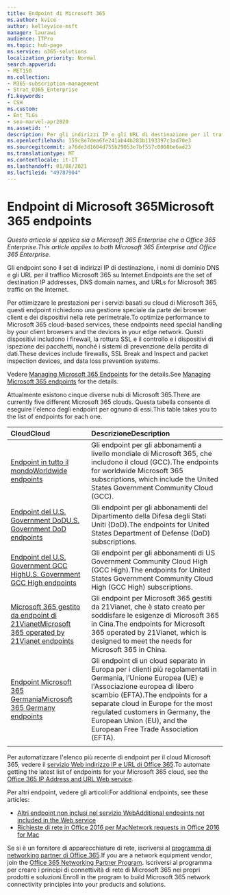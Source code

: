 ```yaml
---
title: Endpoint di Microsoft 365
ms.author: kvice
author: kelleyvice-msft
manager: laurawi
audience: ITPro
ms.topic: hub-page
ms.service: o365-solutions
localization_priority: Normal
search.appverid:
- MET150
ms.collection:
- M365-subscription-management
- Strat_O365_Enterprise
f1.keywords:
- CSH
ms.custom:
- Ent_TLGs
- seo-marvel-apr2020
ms.assetid: ''
description: Per gli indirizzi IP e gli URL di destinazione per il traffico Microsoft 365, utilizzare questo elenco di articoli per gli endpoint Internet dei diversi cloud di Microsoft 365.
ms.openlocfilehash: 159c8e7dea6fe241ab44b283b1193397c3ad70e3
ms.sourcegitcommit: a76de3d1604d755b29053e7bf557c0008be6ad23
ms.translationtype: MT
ms.contentlocale: it-IT
ms.lasthandoff: 01/08/2021
ms.locfileid: "49787904"
---
```

# <a name="microsoft-365-endpoints"></a><span data-ttu-id="6fa94-103">Endpoint di Microsoft 365</span><span class="sxs-lookup"><span data-stu-id="6fa94-103">Microsoft 365 endpoints</span></span>

<span data-ttu-id="6fa94-104">*Questo articolo si applica sia a Microsoft 365 Enterprise che a Office 365 Enterprise*.</span><span class="sxs-lookup"><span data-stu-id="6fa94-104">*This article applies to both Microsoft 365 Enterprise and Office 365 Enterprise.*</span></span>

<span data-ttu-id="6fa94-105">Gli endpoint sono il set di indirizzi IP di destinazione, i nomi di dominio DNS e gli URL per il traffico Microsoft 365 su Internet.</span><span class="sxs-lookup"><span data-stu-id="6fa94-105">Endpoints are the set of destination IP addresses, DNS domain names, and URLs for Microsoft 365 traffic on the Internet.</span></span> 

<span data-ttu-id="6fa94-106">Per ottimizzare le prestazioni per i servizi basati su cloud di Microsoft 365, questi endpoint richiedono una gestione speciale da parte dei browser client e dei dispositivi nella rete perimetrale.</span><span class="sxs-lookup"><span data-stu-id="6fa94-106">To optimize performance to Microsoft 365 cloud-based services, these endpoints need special handling by your client browsers and the devices in your edge network.</span></span> <span data-ttu-id="6fa94-107">Questi dispositivi includono i firewall, la rottura SSL e il controllo e i dispositivi di ispezione dei pacchetti, nonché i sistemi di prevenzione della perdita di dati.</span><span class="sxs-lookup"><span data-stu-id="6fa94-107">These devices include firewalls, SSL Break and Inspect and packet inspection devices, and data loss prevention systems.</span></span>

<span data-ttu-id="6fa94-108">Vedere [Managing Microsoft 365 Endpoints](managing-office-365-endpoints.md) for the details.</span><span class="sxs-lookup"><span data-stu-id="6fa94-108">See [Managing Microsoft 365 endpoints](managing-office-365-endpoints.md) for the details.</span></span>

<span data-ttu-id="6fa94-109">Attualmente esistono cinque diverse nubi di Microsoft 365.</span><span class="sxs-lookup"><span data-stu-id="6fa94-109">There are currently five different Microsoft 365 clouds.</span></span> <span data-ttu-id="6fa94-110">Questa tabella consente di eseguire l'elenco degli endpoint per ognuno di essi.</span><span class="sxs-lookup"><span data-stu-id="6fa94-110">This table takes you to the list of endpoints for each one.</span></span>

| <span data-ttu-id="6fa94-111">Cloud</span><span class="sxs-lookup"><span data-stu-id="6fa94-111">Cloud</span></span> | <span data-ttu-id="6fa94-112">Descrizione</span><span class="sxs-lookup"><span data-stu-id="6fa94-112">Description</span></span> |
|:-------|:-----|
| [<span data-ttu-id="6fa94-113">Endpoint in tutto il mondo</span><span class="sxs-lookup"><span data-stu-id="6fa94-113">Worldwide endpoints</span></span>](urls-and-ip-address-ranges.md) | <span data-ttu-id="6fa94-114">Gli endpoint per gli abbonamenti a livello mondiale di Microsoft 365, che includono il cloud (GCC).</span><span class="sxs-lookup"><span data-stu-id="6fa94-114">The endpoints for worldwide Microsoft 365 subscriptions, which include the United States Government Community Cloud (GCC).</span></span> |
| [<span data-ttu-id="6fa94-115">Endpoint del U.S. Government DoD</span><span class="sxs-lookup"><span data-stu-id="6fa94-115">U.S. Government DoD endpoints</span></span>](microsoft-365-u-s-government-dod-endpoints.md) | <span data-ttu-id="6fa94-116">Gli endpoint per gli abbonamenti del Dipartimento della Difesa degli Stati Uniti (DoD).</span><span class="sxs-lookup"><span data-stu-id="6fa94-116">The endpoints for United States Department of Defense (DoD) subscriptions.</span></span> |
| [<span data-ttu-id="6fa94-117">Endpoint del U.S. Government GCC High</span><span class="sxs-lookup"><span data-stu-id="6fa94-117">U.S. Government GCC High endpoints</span></span>](microsoft-365-u-s-government-gcc-high-endpoints.md) | <span data-ttu-id="6fa94-118">Gli endpoint per gli abbonamenti di US Government Community Cloud High (GCC High).</span><span class="sxs-lookup"><span data-stu-id="6fa94-118">The endpoints for United States Government Community Cloud High (GCC High) subscriptions.</span></span> |
| [<span data-ttu-id="6fa94-119">Microsoft 365 gestito da endpoint di 21Vianet</span><span class="sxs-lookup"><span data-stu-id="6fa94-119">Microsoft 365 operated by 21Vianet endpoints</span></span>](urls-and-ip-address-ranges-21vianet.md) | <span data-ttu-id="6fa94-120">Gli endpoint per Microsoft 365 gestiti da 21Vianet, che è stato creato per soddisfare le esigenze di Microsoft 365 in Cina.</span><span class="sxs-lookup"><span data-stu-id="6fa94-120">The endpoints for Microsoft 365 operated by 21Vianet, which is designed to meet the needs for Microsoft 365 in China.</span></span> |
| [<span data-ttu-id="6fa94-121">Endpoint Microsoft 365 Germania</span><span class="sxs-lookup"><span data-stu-id="6fa94-121">Microsoft 365 Germany endpoints</span></span>](microsoft-365-germany-endpoints.md) | <span data-ttu-id="6fa94-122">Gli endpoint di un cloud separato in Europa per i clienti più regolamentati in Germania, l’Unione Europea (UE) e l'Associazione europea di libero scambio (EFTA).</span><span class="sxs-lookup"><span data-stu-id="6fa94-122">The endpoints for a separate cloud in Europe for the most regulated customers in Germany, the European Union (EU), and the European Free Trade Association (EFTA).</span></span> |
|||

<span data-ttu-id="6fa94-123">Per automatizzare l'elenco più recente di endpoint per il cloud Microsoft 365, vedere il [servizio Web indirizzo IP e URL di Office 365](microsoft-365-ip-web-service.md).</span><span class="sxs-lookup"><span data-stu-id="6fa94-123">To automate getting the latest list of endpoints for your Microsoft 365 cloud, see the [Office 365 IP Address and URL Web service](microsoft-365-ip-web-service.md).</span></span>

<span data-ttu-id="6fa94-124">Per altri endpoint, vedere gli articoli:</span><span class="sxs-lookup"><span data-stu-id="6fa94-124">For additional endpoints, see these articles:</span></span>

- [<span data-ttu-id="6fa94-125">Altri endpoint non inclusi nel servizio Web</span><span class="sxs-lookup"><span data-stu-id="6fa94-125">Additional endpoints not included in the Web service</span></span>](additional-office365-ip-addresses-and-urls.md)
- [<span data-ttu-id="6fa94-126">Richieste di rete in Office 2016 per Mac</span><span class="sxs-lookup"><span data-stu-id="6fa94-126">Network requests in Office 2016 for Mac</span></span>](network-requests-in-office-2016-for-mac.md)

<span data-ttu-id="6fa94-127">Se si è un fornitore di apparecchiature di rete, iscriversi al [programma di networking partner di Office 365](microsoft-365-networking-partner-program.md).</span><span class="sxs-lookup"><span data-stu-id="6fa94-127">If you are a network equipment vendor, join the [Office 365 Networking Partner Program](microsoft-365-networking-partner-program.md).</span></span> <span data-ttu-id="6fa94-128">Iscriversi al programma per creare i principi di connettività di rete di Microsoft 365 nei propri prodotti e soluzioni.</span><span class="sxs-lookup"><span data-stu-id="6fa94-128">Enroll in the program to build Microsoft 365 network connectivity principles into your products and solutions.</span></span> 
